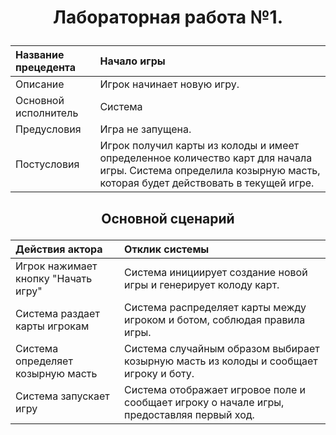 # <p align="center"> Лабораторная работа №1. </p>

| Название прецедента  | Начало игры                |
|         :---         |            :---            |
| Описание             | Игрок начинает новую игру. |
| Основной исполнитель | Система                    |
| Предусловия          | Игра не запущена.          |
| Постусловия          | Игрок получил карты из колоды и имеет определенное количество карт для начала игры. Система определила козырную масть, которая будет действовать в текущей игре. |

## <p align="center"> Основной сценарий </p>

| Действия актора                     | Отклик системы                                                                            |
| :---                                | :---                                                                                      |
| Игрок нажимает кнопку "Начать игру" | Система инициирует создание новой игры и генерирует колоду карт.                          |
| Система раздает карты игрокам	      | Система распределяет карты между игроком и ботом, соблюдая правила игры.                  |
| Система определяет козырную масть	  | Система случайным образом выбирает козырную масть из колоды и сообщает игроку и боту.     |
| Система запускает игру              | Система отображает игровое поле и сообщает игроку о начале игры, предоставляя первый ход. |

